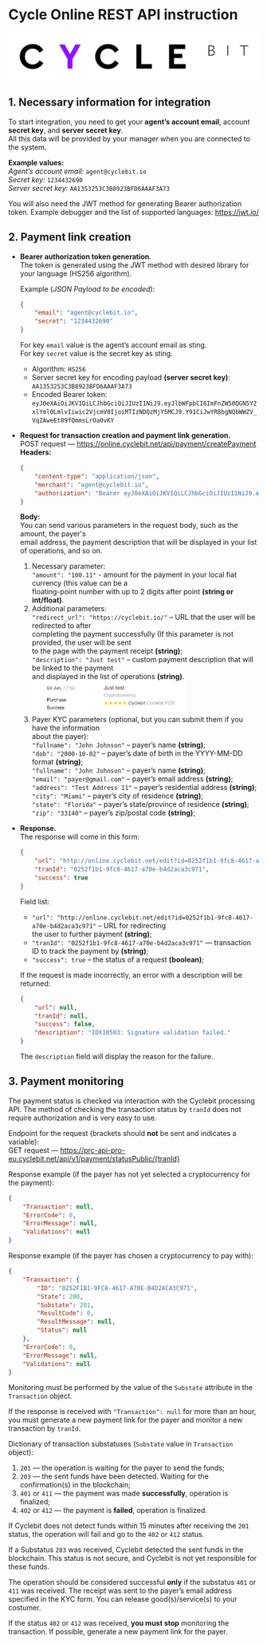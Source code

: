 # Cycle Online REST API instruction
![Cyclebit](/images/logo/logo-color.svg)

## 1. Necessary information for integration
To start integration, you need to get your **agent’s account email**, account **secret key**, and **server secret key**.\
All this data will be provided by your manager when you are connected to the system.

**Example values:**\
*Agent’s account email:* `agent@cyclebit.io`\
*Secret key:* `1234432690`\
*Server secret key:* `AA1353253C3B8923BFD6AAAF3A73`

You will also need the JWT method for generating Bearer authorization token.
Example debugger and the list of supported languages: https://jwt.io/

## 2. Payment link creation
- **Bearer authorization token generation**.\
The token is generated using the JWT method with desired library for your language (HS256 algorithm).

    Example (*JSON Payload to be encoded*):
    ```json
    {
        "email": "agent@cyclebit.io",
	    "secret": "1234432690"
    }
    ```
    For key `email` value is the agent’s account email as sting.\
    For key `secret` value is the secret key as sting.
    - Algorithm: `HS256`
    - Server secret key for encoding payload **(server secret key)**: `AA1353253C3B8923BFD6AAAF3A73`
    - Encoded Bearer token: `eyJ0eXAiOiJKV1QiLCJhbGciOiJIUzI1NiJ9.eyJlbWFpbCI6ImFnZW50QGN5Y2xlYml0LmlvIiwic2VjcmV0IjoiMTIzNDQzMjY5MCJ9.Y91CiJwYR8bgNQbWWZV_VqZAweEt09fQmmsLrOa0vKY`

- **Request for transaction creation and payment link generation.**\
POST request — https://online.cyclebit.net/api/payment/createPayment
\
    **Headers:**
    ```json
    {
        "content-type": "application/json",
        "merchant": "agent@cyclebit.io",
        "authorization": "Bearer eyJ0eXAiOiJKV1QiLCJhbGciOiJIUzI1NiJ9.eyJlbWFpbCI6ImFnZW50QGN5Y2xlYml0LmlvIiwic2VjcmV0IjoiMTIzNDQzMjY5MCJ9.Y91CiJwYR8bgNQbWWZV_VqZAweEt09fQmmsLrOa0vKY"
    }
    ```
    **Body:**\
    You can send various parameters in the request body, such as the amount, the payer's\
    email address, the payment description that will be displayed in your list of operations, and so on.
    1. Necessary parameter:\
    `"amount": "100.11"` - amount for the payment in your local fiat currency (this value can be a\
    floating-point number with up to 2 digits after point **(string or int/float)**.
    1. Additional parameters:\
    `"redirect_url": "https://cyclebit.io/"` – URL that the user will be redirected to after\
    completing the payment successfully (If this parameter is not provided, the user will be sent\
    to the page with the payment receipt **(string)**;\
    `"description": "Just test"` – custom payment description that will be linked to the payment\
    and displayed in the list of operations **(string)**.\
    ![](/images/screenshots/description.png)
    1. Payer KYC parameters (optional, but you can submit them if you have the information\
    about the payer):\
    `"fullname": "John Johnson"` – payer’s name **(string)**;\
    `"dob": "2000-10-02"` – payer’s date of birth in the YYYY-MM-DD format **(string)**;\
    `"fullname": "John Johnson"` – payer’s name **(string)**;\
    `"email": "payer@gmail.com"` – payer’s email address **(string)**;\
    `"address": "Test Address 11"` – payer’s residential address **(string)**;\
    `"city": "Miami"` – payer’s city of residence **(string)**;\
    `"state": "Florida"` – payer’s state/province of residence **(string)**;\
    `"zip": "33140"` – payer’s zip/postal code **(string)**;

- **Response.**\
The response will come in this form:
    ```json
    {
        "url": "http://online.cyclebit.net/edit?id=0252f1b1-9fc8-4617-a70e-b4d2aca3c971",
        "tranId": "0252f1b1-9fc8-4617-a70e-b4d2aca3c971",
        "success": true
    }
    ```
    Field list:
    - `"url": "http://online.cyclebit.net/edit?id=0252f1b1-9fc8-4617-a70e-b4d2aca3c971"` – URL for redirecting\
    the user to further payment **(string)**;
    - `"tranId": "0252f1b1-9fc8-4617-a70e-b4d2aca3c971"` — transaction ID to track the payment by **(string)**;
    - `"success": true` – the status of a request **(boolean)**;

    If the request is made incorrectly, an error with a description will be returned:
    ```json
    {
        "url": null,
        "tranId": null,
        "success": false,
        "description": "IDX10503: Signature validation failed."
    }
    ```
    The `description` field will display the reason for the failure.

## 3. Payment monitoring
The payment status is checked via interaction with the Cyclebit processing API. The method of checking the transaction status
by `tranId` does not require authorization and is very easy to use.

Endpoint for the request (brackets should **not** be sent and indicates a variable):\
GET request — https://prc-api-pro-eu.cyclebit.net/api/v1/payment/statusPublic/{tranId}

Response example (if the payer has not yet selected a cryptocurrency for the payment):
```json
{
    "Transaction": null,
    "ErrorCode": 0,
    "ErrorMessage": null,
    "Validations": null
}
```
Response example (if the payer has chosen a cryptocurrency to pay with):
```json
{
    "Transaction": {
        "ID": "0252F1B1-9FC8-4617-A70E-B4D2ACA3C971",
        "State": 200,
        "Substate": 201,
        "ResultCode": 0,
        "ResultMessage": null,
        "Status": null
    },
    "ErrorCode": 0,
    "ErrorMessage": null,
    "Validations": null
}
```
Monitoring must be performed by the value of the `Substate` attribute in the `Transaction` object.

If the response is received with `"Transaction": null` for more than an hour, you must generate a
new payment link for the payer and monitor a new transaction by `tranId`.

Dictionary of transaction substatuses (`Substate` value in `Transaction` object):
1. `201` — the operation is waiting for the payer to send the funds;
1. `203` — the sent funds have been detected. Waiting for the confirmation(s) in the blockchain;
1. `401` or `411` — the payment was made **successfully**, operation is finalized;
1. `402` or `412` — the payment is **failed**, operation is finalized.

If Cyclebit does not detect funds within 15 minutes after receiving the `201` status, the operation will fail and go to the `402` or `412` status.

If a Substatus `203` was received, Cyclebit detected the sent funds in the blockchain. This status is not secure, and Cyclebit is not yet responsible for these funds.

The operation should be considered successful **only** if the substatus `401` or `411` was received.
The receipt was sent to the payer’s email address specified in the KYC form. You can release good(s)/service(s) to your costumer.

If the status `402` or `412` was received, **you must stop** monitoring the transaction.
If possible, generate a new payment link for the payer.